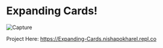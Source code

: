 <h1>Expanding Cards!</h1>

![Capture](https://user-images.githubusercontent.com/107798171/197845281-0bf312f4-1d16-4ec8-a657-c65ef50938e9.PNG)

Project Here: https://Expanding-Cards.nishapokharel.repl.co
